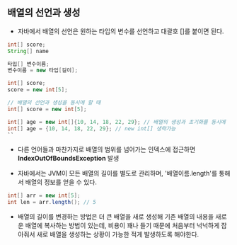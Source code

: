 ## 배열의 선언과 생성
* 자바에서 배열의 선언은 원하는 타입의 변수를 선언하고 대괄호 []를 붙이면 된다.
```java
int[] score;
String[] name

```

```java
타입[] 변수이름;
변수이름 = new 타입[길이];

int[] score;
score = new int[5];

// 배열의 선언과 생성을 동시에 할 때
int[] score = new int[5];

int[] age = new int[]{10, 14, 18, 22, 29}; // 배열의 생성과 초기화를 동시에
int[] age = {10, 14, 18, 22, 29}; // new int[] 생략가능
``
```

* 다른 언어들과 마찬가지로 배열의 범위를 넘어가는 인덱스에 접근하면 **IndexOutOfBoundsException** 발생

* 자바에서는 JVM이 모든 배열의 길이를 별도로 관리하며, '배열이름.length'를 통해서 배열의 정보를 얻을 수 있다.
```java
int[] arr = new int[5];
int len = arr.length(); // 5
```
* 배열의 길이를 변경하는 방법은 더 큰 배열을 새로 생성해 기존 배열의 내용을 새로운 배열에 복사하는 방법이 있는데, 비용이 꽤나 들기 때문에 처음부터 넉넉하게 잡아줘서 새로 배열을 생성하는 상황이 가능한 적게 발생하도록 해야한다.
